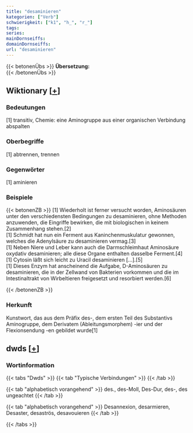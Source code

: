 ```yaml
---
title: "desaminieren"
kategorien: ["Verb"]
schwierigkeit: ["k1", "h_", "r_"]
tags:
series:
mainDornseiffs:
domainDornseiffs:
url: "desaminieren"
---
```


{{< betonenÜbs >}}
**Übersetzung:**  
{{< /betonenÜbs >}}

## Wiktionary [[+](https://de.wiktionary.org/wiki/desaminieren)]

### Bedeutungen
[1] transitiv, Chemie: eine Aminogruppe aus einer organischen Verbindung abspalten  

### Oberbegriffe
[1] abtrennen, trennen  

### Gegenwörter
[1] aminieren  

### Beispiele
{{< betonenZB >}}
[1] Wiederholt ist ferner versucht worden, Aminosäuren unter den verschiedensten Bedingungen zu desaminieren, ohne Methoden anzuwenden, die Eingriffe bewirken, die mit biologischen in keinem Zusammenhang stehen.[2]  
[1] Schmidt hat nun ein Ferment aus Kaninchenmuskulatur gewonnen, welches die Adenylsäure zu desaminieren vermag.[3]  
[1] Neben Niere und Leber kann auch die Darmschleimhaut Aminosäure oxydativ desaminieren; alle diese Organe enthalten dasselbe Ferment.[4]  
[1] Cytosin läßt sich leicht zu Uracil desaminieren […].[5]  
[1] Dieses Enzym hat anscheinend die Aufgabe, D-Aminosäuren zu desaminieren, die in der Zellwand von Bakterien vorkommen und die im Intestinaltrakt von Wirbeltieren freigesetzt und resorbiert werden.[6]  

{{< /betonenZB >}}
### Herkunft
Kunstwort, das aus dem Präfix des-, dem ersten Teil des Substantivs Aminogruppe, dem Derivatem (Ableitungsmorphem) -ier und der Flexionsendung -en gebildet wurde[1]  



## dwds [[+](https://www.dwds.de/wb/desaminieren)]

### Wortinformation
{{< tabs "Dwds" >}}
{{< tab "Typische Verbindungen" >}}
{{< /tab >}}

{{< tab "alphabetisch vorangehend" >}}
des., des-Moll, Des-Dur, des-, des ungeachtet
{{< /tab >}}

{{< tab "alphabetisch vorangehend" >}}
Desannexion, desarmieren, Desaster, desaströs, desavouieren
{{< /tab >}}

{{< /tabs >}}


